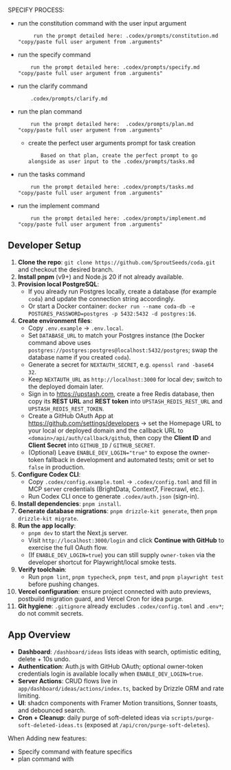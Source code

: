 SPECIFY PROCESS:
- run the constitution command with the user input argument
    ```
         run the prompt detailed here: .codex/prompts/constitution.md "copy/paste full user argument from .arguments"
    ```
- run the specify command
    ```
        run the prompt detailed here: .codex/prompts/specify.md "copy/paste full user argument from .arguments"
    ```
- run the clarify command
    ```
        .codex/prompts/clarify.md
    ```
- run the plan command
    ```
        run the prompt detailed here:  .codex/prompts/plan.md "copy/paste full user argument from .arguments"
    ```
    - create the perfect user arguments prompt for task creation
        ```
            Based on that plan, create the perfect prompt to go alongside as user input to the .codex/prompts/tasks.md
        ```
- run the tasks command
    ```
        run the prompt detailed here: .codex/prompts/tasks.md "copy/paste full user argument from .arguments"
    ```
- run the implement command
    ```
        run the prompt detailed here: .codex/prompts/implement.md "copy/paste full user argument from .arguments"
    ```

## Developer Setup
1. **Clone the repo**: `git clone https://github.com/SproutSeeds/coda.git` and checkout the desired branch.
2. **Install pnpm** (v9+) and Node.js 20 if not already available.
3. **Provision local PostgreSQL**:
   - If you already run Postgres locally, create a database (for example `coda`) and update the connection string accordingly.
   - Or start a Docker container: `docker run --name coda-db -e POSTGRES_PASSWORD=postgres -p 5432:5432 -d postgres:16`.
4. **Create environment files**:
   - Copy `.env.example` → `.env.local`.
   - Set `DATABASE_URL` to match your Postgres instance (the Docker command above uses `postgres://postgres:postgres@localhost:5432/postgres`; swap the database name if you created `coda`).
   - Generate a secret for `NEXTAUTH_SECRET`, e.g. `openssl rand -base64 32`.
   - Keep `NEXTAUTH_URL` as `http://localhost:3000` for local dev; switch to the deployed domain later.
   - Sign in to https://upstash.com, create a free Redis database, then copy its **REST URL** and **REST token** into `UPSTASH_REDIS_REST_URL` and `UPSTASH_REDIS_REST_TOKEN`.
   - Create a GitHub OAuth App at https://github.com/settings/developers → set the Homepage URL to your local or deployed domain and the callback URL to `<domain>/api/auth/callback/github`, then copy the **Client ID** and **Client Secret** into `GITHUB_ID` / `GITHUB_SECRET`.
   - (Optional) Leave `ENABLE_DEV_LOGIN="true"` to expose the owner-token fallback in development and automated tests; omit or set to `false` in production.
5. **Configure Codex CLI**:
   - Copy `.codex/config.example.toml` → `.codex/config.toml` and fill in MCP server credentials (BrightData, Context7, Firecrawl, etc.).
   - Run Codex CLI once to generate `.codex/auth.json` (sign-in).
6. **Install dependencies**: `pnpm install`.
7. **Generate database migrations**: `pnpm drizzle-kit generate`, then `pnpm drizzle-kit migrate`.
8. **Run the app locally**:
   - `pnpm dev` to start the Next.js server.
   - Visit `http://localhost:3000/login` and click **Continue with GitHub** to exercise the full OAuth flow.
   - (If `ENABLE_DEV_LOGIN=true`) you can still supply `owner-token` via the developer shortcut for Playwright/local smoke tests.
9. **Verify toolchain**:
   - Run `pnpm lint`, `pnpm typecheck`, `pnpm test`, and `pnpm playwright test` before pushing changes.
10. **Vercel configuration**: ensure project connected with auto previews, postbuild migration guard, and Vercel Cron for idea purge.
11. **Git hygiene**: `.gitignore` already excludes `.codex/config.toml` and `.env*`; do not commit secrets.

## App Overview
- **Dashboard**: `/dashboard/ideas` lists ideas with search, optimistic editing, delete + 10s undo.
- **Authentication**: Auth.js with GitHub OAuth; optional owner-token credentials login is available locally when `ENABLE_DEV_LOGIN=true`.
- **Server Actions**: CRUD flows live in `app/dashboard/ideas/actions/index.ts`, backed by Drizzle ORM and rate limiting.
- **UI**: shadcn components with Framer Motion transitions, Sonner toasts, and debounced search.
- **Cron + Cleanup**: daily purge of soft-deleted ideas via `scripts/purge-soft-deleted-ideas.ts` (exposed at `/api/cron/purge-soft-deletes`).






When Adding new features:
- Specify command with feature specifics
- plan command with 